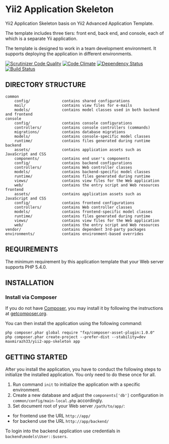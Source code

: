 Yii2 Application Skeleton
===================================

Yii2 Application Skeleton basis on Yii2 Advanced Application Template.

The template includes three tiers: front end, back end, and console, each of which is a separate Yii application.

The template is designed to work in a team development environment. It supports
deploying the application in different environments.

[![Scrutinizer Code Quality](https://scrutinizer-ci.com/g/maxmirazh33/yii2-app-skeleton/badges/quality-score.png?b=master)](https://scrutinizer-ci.com/g/maxmirazh33/yii2-app-skeleton/?branch=master)
[![Code Climate](https://codeclimate.com/github/maxmirazh33/yii2-app-skeleton/badges/gpa.svg)](https://codeclimate.com/github/maxmirazh33/yii2-app-skeleton)
[![Dependency Status](https://www.versioneye.com/user/projects/54d1fa7d3ca0849531000115/badge.svg?style=flat)](https://www.versioneye.com/user/projects/54d1fa7d3ca0849531000115)
[![Build Status](https://scrutinizer-ci.com/g/maxmirazh33/yii2-app-skeleton/badges/build.png?b=master)](https://scrutinizer-ci.com/g/maxmirazh33/yii2-app-skeleton/build-status/master)

DIRECTORY STRUCTURE
-------------------

```
common
    config/              contains shared configurations
    mail/                contains view files for e-mails
    models/              contains model classes used in both backend and frontend
console
    config/              contains console configurations
    controllers/         contains console controllers (commands)
    migrations/          contains database migrations
    models/              contains console-specific model classes
    runtime/             contains files generated during runtime
backend
    assets/              contains application assets such as JavaScript and CSS
    components/          contains end user's components
    config/              contains backend configurations
    controllers/         contains Web controller classes
    models/              contains backend-specific model classes
    runtime/             contains files generated during runtime
    views/               contains view files for the Web application
    web/                 contains the entry script and Web resources
frontend
    assets/              contains application assets such as JavaScript and CSS
    config/              contains frontend configurations
    controllers/         contains Web controller classes
    models/              contains frontend-specific model classes
    runtime/             contains files generated during runtime
    views/               contains view files for the Web application
    web/                 contains the entry script and Web resources
vendor/                  contains dependent 3rd-party packages
environments/            contains environment-based overrides
```


REQUIREMENTS
------------

The minimum requirement by this application template that your Web server supports PHP 5.4.0.


INSTALLATION
------------

### Install via Composer

If you do not have [Composer](http://getcomposer.org/), you may install it by following the instructions
at [getcomposer.org](http://getcomposer.org/doc/00-intro.md#installation-nix).

You can then install the application using the following command:

~~~
php composer.phar global require "fxp/composer-asset-plugin:1.0.0"
php composer.phar create-project --prefer-dist --stability=dev maxmirazh33/yii2-app-skeleton app
~~~


GETTING STARTED
---------------

After you install the application, you have to conduct the following steps to initialize
the installed application. You only need to do these once for all.

1. Run command `init` to initialize the application with a specific environment.
2. Create a new database and adjust the `components['db']` configuration in `common/config/main-local.php` accordingly.
3. Set document root of your Web server `/path/to/app/`:

- for frontend use the URL `http://app/`
- for backend use the URL `http://app/backend/`

To login into the backend application use credentials in `backend\models\User::$users`.

